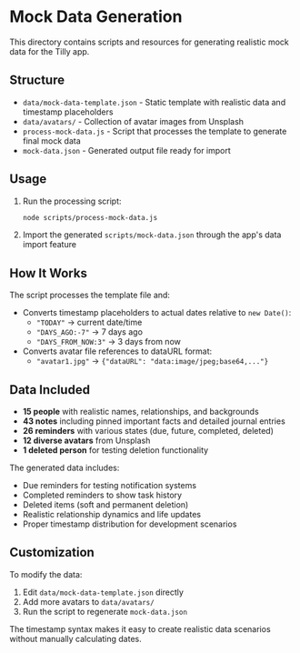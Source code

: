 # Mock Data Generation

This directory contains scripts and resources for generating realistic mock data for the Tilly app.

## Structure

- `data/mock-data-template.json` - Static template with realistic data and timestamp placeholders
- `data/avatars/` - Collection of avatar images from Unsplash
- `process-mock-data.js` - Script that processes the template to generate final mock data
- `mock-data.json` - Generated output file ready for import

## Usage

1. Run the processing script:

   ```bash
   node scripts/process-mock-data.js
   ```

2. Import the generated `scripts/mock-data.json` through the app's data import feature

## How It Works

The script processes the template file and:

- Converts timestamp placeholders to actual dates relative to `new Date()`:
  - `"TODAY"` → current date/time
  - `"DAYS_AGO:-7"` → 7 days ago
  - `"DAYS_FROM_NOW:3"` → 3 days from now
- Converts avatar file references to dataURL format:
  - `"avatar1.jpg"` → `{"dataURL": "data:image/jpeg;base64,..."}`

## Data Included

- **15 people** with realistic names, relationships, and backgrounds
- **43 notes** including pinned important facts and detailed journal entries
- **26 reminders** with various states (due, future, completed, deleted)
- **12 diverse avatars** from Unsplash
- **1 deleted person** for testing deletion functionality

The generated data includes:

- Due reminders for testing notification systems
- Completed reminders to show task history
- Deleted items (soft and permanent deletion)
- Realistic relationship dynamics and life updates
- Proper timestamp distribution for development scenarios

## Customization

To modify the data:

1. Edit `data/mock-data-template.json` directly
2. Add more avatars to `data/avatars/`
3. Run the script to regenerate `mock-data.json`

The timestamp syntax makes it easy to create realistic data scenarios without manually calculating dates.
